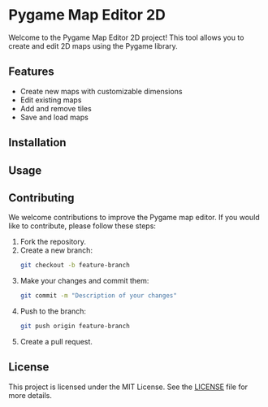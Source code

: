 # Pygame Map Editor 2D

Welcome to the Pygame Map Editor 2D project! This tool allows you to create and edit 2D maps using the Pygame library.

## Features

- Create new maps with customizable dimensions
- Edit existing maps
- Add and remove tiles
- Save and load maps
<!--
## Requirements

- Python 3.x
- Pygame-->

## Installation
<!--To run the Pygame map editor, you need to have Python installed on your system. Follow the steps below to set up the project:

1. Clone the repository:
    ```sh
    git clone https://github.com/yourusername/Pygame-MapEditor-2D.git
    ```
2. Navigate to the project directory:
    ```sh
    cd Pygame-MapEditor-2D
    ```
3. Install the required dependencies:
    ```sh
    pip install -r requirements.txt
    ```-->

## Usage
<!--To start the game, run the following command:
```bash
python mapeditor.py
```-->

## Contributing
We welcome contributions to improve the Pygame map editor. If you would like to contribute, please follow these steps:

1. Fork the repository.
2. Create a new branch:
    ```bash
    git checkout -b feature-branch
    ```
3. Make your changes and commit them:
    ```bash
    git commit -m "Description of your changes"
    ```
4. Push to the branch:
    ```bash
    git push origin feature-branch
    ```
5. Create a pull request.

## License
This project is licensed under the MIT License. See the [LICENSE](LICENSE) file for more details.
